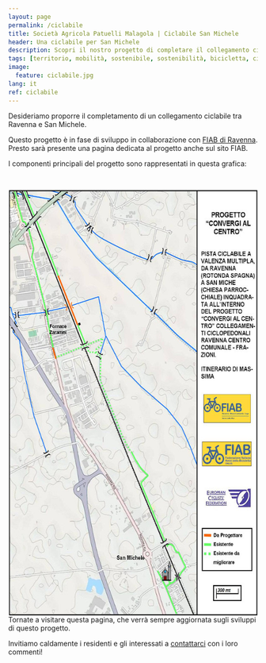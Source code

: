 ```yaml
---
layout: page
permalink: /ciclabile
title: Società Agricola Patuelli Malagola | Ciclabile San Michele
header: Una ciclabile per San Michele
description: Scopri il nostro progetto di completare il collegamento ciclabile Ravenna - San Michele.
tags: [territorio, mobilità, sostenibile, sostenibilità, bicicletta, ciclabili, ambiente, azienda, agricola, Ravenna, San Michele, Romagna, Emilia-Romagna, sanmicheleinbici]
image:
  feature: ciclabile.jpg
lang: it
ref: ciclabile
---
```


Desideriamo proporre il completamento di un collegamento ciclabile tra Ravenna e San Michele. 

Questo progetto è in fase di sviluppo in collaborazione con [FIAB di Ravenna](https://www.fiabravenna.com/). Presto sarà presente una pagina dedicata al progetto anche sul sito FIAB.


I componenti principali del progetto sono rappresentati in questa grafica: 

<img src="/images/mappaciclabile.jpg" alt="Mappa ciclabile San Michele" style="width:600px;height:858px;margin:30px 5px 0px 0px" align="left">

<br/><br/>
Tornate a visitare questa pagina, che verrà sempre aggiornata sugli sviluppi di questo progetto.

Invitiamo caldamente i residenti e gli interessati a [contattarci](/contatti) con i loro commenti!
